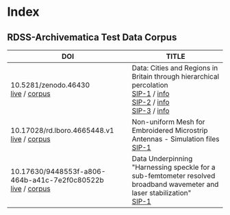 
# Index
## RDSS-Archivematica Test Data Corpus

| DOI  | TITLE |
| ------------- | ------------- |
|10.5281/zenodo.46430 <br /> [live](https://doi.org/10.5281/zenodo.46430) / [corpus](/collection/10.5281/zenodo.46430/)  | Data: Cities and Regions in Britain through hierarchical percolation <br />[SIP-1](/collection/10.5281/zenodo.46430/SIPmetadata/SIP-1.request.json) / [info](/collection/10.5281/zenodo.46430/SIPmetadata/SIP-1.request.yaml)<br /> [SIP-2](/collection/10.5281/zenodo.46430/SIPmetadata/SIP-2.request.json) / [info](/collection/10.5281/zenodo.46430/SIPmetadata/SIP-2.request.yaml)<br/> [SIP-3](/collection/10.5281/zenodo.46430/SIPmetadata/SIP-3.request.json) / [info](/collection/10.5281/zenodo.46430/SIPmetadata/SIP-3.request.yaml)|
|10.17028/rd.lboro.4665448.v1 <br /> [live](https://doi.org/10.17028/rd.lboro.4665448.v1) / [corpus](/collection/10.17028/rd.lboro.4665448.v1/) | Non-uniform Mesh for Embroidered Microstrip Antennas - Simulation files<br />[SIP-1](/collection/10.17028/rd.lboro.4665448.v1/SIPmetadata/5448-SIP-1.request.json) |
|10.17630/9448553f-a806-464b-a41c-7e2f0c80522b <br />[live](https://doi.org/10.17630/9448553f-a806-464b-a41c-7e2f0c80522b) / [corpus](/collection/10.17630/9448553f-a806-464b-a41c-7e2f0c80522b/)  | Data Underpinning "Harnessing speckle for a sub-femtometer resolved broadband wavemeter and laser stabilization" <br />[SIP-1](/collection/10.17630/9448553f-a806-464b-a41c-7e2f0c80522b/SIPmetadata/522b-SIP-1.request.json) |

